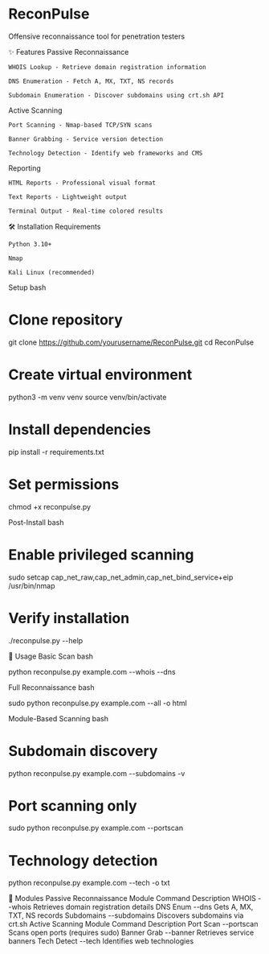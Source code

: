 # ReconPulse

Offensive reconnaissance tool for penetration testers

✨ Features
Passive Reconnaissance

    WHOIS Lookup - Retrieve domain registration information

    DNS Enumeration - Fetch A, MX, TXT, NS records

    Subdomain Enumeration - Discover subdomains using crt.sh API

Active Scanning

    Port Scanning - Nmap-based TCP/SYN scans

    Banner Grabbing - Service version detection

    Technology Detection - Identify web frameworks and CMS

Reporting

    HTML Reports - Professional visual format

    Text Reports - Lightweight output

    Terminal Output - Real-time colored results

🛠 Installation
Requirements

    Python 3.10+

    Nmap

    Kali Linux (recommended)

Setup
bash

# Clone repository
git clone https://github.com/yourusername/ReconPulse.git
cd ReconPulse

# Create virtual environment
python3 -m venv venv
source venv/bin/activate

# Install dependencies
pip install -r requirements.txt

# Set permissions
chmod +x reconpulse.py

Post-Install
bash

# Enable privileged scanning
sudo setcap cap_net_raw,cap_net_admin,cap_net_bind_service+eip /usr/bin/nmap

# Verify installation
./reconpulse.py --help

🚀 Usage
Basic Scan
bash

python reconpulse.py example.com --whois --dns

Full Reconnaissance
bash

sudo python reconpulse.py example.com --all -o html

Module-Based Scanning
bash

# Subdomain discovery
python reconpulse.py example.com --subdomains -v

# Port scanning only
sudo python reconpulse.py example.com --portscan

# Technology detection
python reconpulse.py example.com --tech -o txt

🧩 Modules
Passive Reconnaissance
Module	Command	Description
WHOIS	--whois	Retrieves domain registration details
DNS Enum	--dns	Gets A, MX, TXT, NS records
Subdomains	--subdomains	Discovers subdomains via crt.sh
Active Scanning
Module	Command	Description
Port Scan	--portscan	Scans open ports (requires sudo)
Banner Grab	--banner	Retrieves service banners
Tech Detect	--tech	Identifies web technologies
